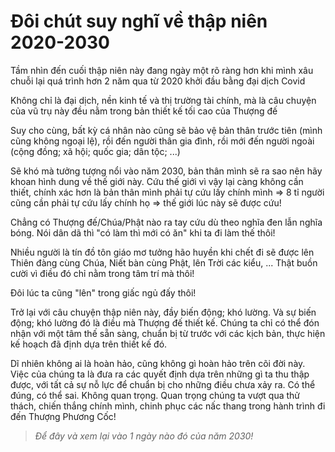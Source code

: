 # Đôi chút suy nghĩ về thập niên 2020-2030

Tầm nhìn đến cuối thập niên này đang ngày một rõ ràng hơn khi mình xâu chuỗi lại quá trình hơn 2 năm qua từ 2020 khởi đầu bằng đại dịch Covid

Không chỉ là đại dịch, nền kinh tế và thị trường tài chính, mà là câu chuyện của vũ trụ này đều nằm trong bản thiết kế tối cao của Thượng đế

Suy cho cùng, bất kỳ cá nhân nào cũng sẽ bảo vệ bản thân trước tiên (mình cũng không ngoại lệ), rồi đến người thân gia đình, rồi mới đến người ngoài (cộng đồng; xã hội; quốc gia; dân tộc; ...) 

Sẽ khó mà tưởng tượng nổi vào năm 2030, bản thân mình sẽ ra sao nên hãy khoan hình dung về thế giới này. Cứu thế giới vì vậy lại càng không cần thiết, chính xác hơn là bản thân mình phải tự cứu lấy chính mình => 8 tỉ người cũng cần phải tự cứu lấy chính họ => thế giới lúc này sẽ được cứu!

Chẳng có Thượng đế/Chúa/Phật nào ra tay cứu dù theo nghĩa đen lẫn nghĩa bóng. Nói dân dã thì "có làm thì mới có ăn" khi ta đi làm thế thôi!

Nhiều người là tín đồ tôn giáo mơ tưởng hão huyền khi chết đi sẽ được lên Thiên đàng cùng Chúa, Niết bàn cùng Phật, lên Trời các kiểu, ... Thật buồn cười vì điều đó chỉ nằm trong tâm trí mà thôi!

Đôi lúc ta cũng "lên" trong giấc ngủ đấy thôi!

Trở lại với câu chuyện thập niên này, đầy biến động; khó lường. Và sự biến động; khó lường đó là điều mà Thượng đế thiết kế. Chúng ta chỉ có thể đón nhận với một tâm thế sẵn sàng, chuẩn bị từ trước với các kịch bản, thực hiện kế hoạch đã định dựa trên thiết kế đó. 

Dĩ nhiên không ai là hoàn hảo, cũng không gì hoàn hảo trên cõi đời này. Việc của chúng ta là đưa ra các quyết định dựa trên những gì ta thu thập được, với tất cả sự nỗ lực để chuẩn bị cho những điều chưa xảy ra. Có thể đúng, có thể sai. Không quan trọng. Quan trọng chúng ta vượt qua thử thách, chiến thắng chính mình, chinh phục các nấc thang trong hành trình đi đến Thượng Phương Cốc!

> *Để đây và xem lại vào 1 ngày nào đó của năm 2030!*